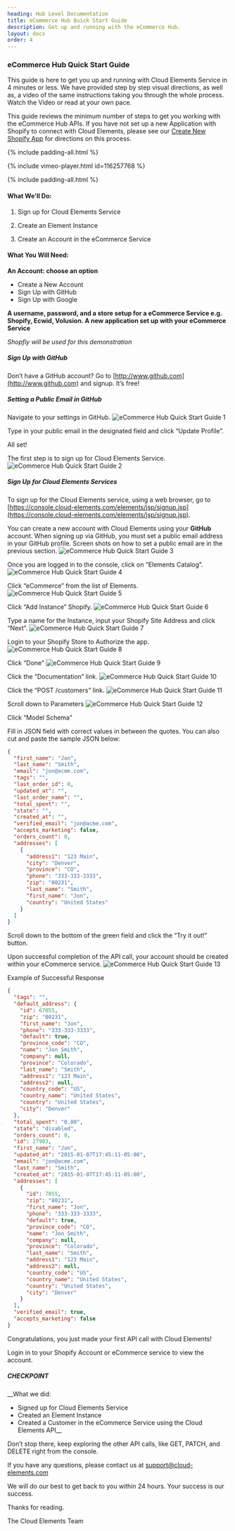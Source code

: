 ```yaml
---
heading: Hub Level Documentation
title: eCommerce Hub Quick Start Guide
description: Get up and running with the eCommerce Hub.
layout: docs
order: 4
---
```


### eCommerce Hub Quick Start Guide

This guide is here to get you up and running with Cloud Elements Service in 4 minutes or less. We have provided step by step visual directions, as well as, a video of the same instructions taking you through the whole process. Watch the Video or read at your own pace.

This guide reviews the minimum number of steps to get you working with the eCommerce Hub APIs. If you have not set up a new Application with Shopify to connect with Cloud Elements, please see our [Create New Shopify App](/docs/elements/shopify/shopify-endpoint-setup.html) for directions on this process.

{% include padding-all.html %}

{% include vimeo-player.html id=116257768 %}

{% include padding-all.html %}

#### What We'll Do:

1. Sign up for Cloud Elements Service

2. Create an Element Instance

3. Create an Account in the eCommerce Service

#### What You Will Need:

__An Account: choose an option__

* Create a New Account
* Sign Up with GitHub
* Sign Up with Google

__A username, password, and a store setup for a eCommerce Service e.g. Shopify, Ecwid, Volusion.
A new application set up with your eCommerce Service__

*Shopfiy will be used for this demonstration*

##### Sign Up with GitHub

Don’t have a GitHub account? Go to [http://www.github.com](http://www.github.com) and signup. It’s free!

##### Setting a Public Email in GitHub

Navigate to your settings in GitHub.
![eCommerce Hub Quick Start Guide 1](http://cloud-elements.com/wp-content/uploads/2014/08/gitHub2.gif)

Type in your public email in the designated field and click “Update Profile”.

All set!

The first step is to sign up for Cloud Elements Service.
![eCommerce Hub Quick Start Guide 2](http://cloud-elements.com/wp-content/uploads/2014/08/gitHub21.gif)

##### Sign Up for Cloud Elements Services

To sign up for the Cloud Elements service, using a web browser, go to [https://console.cloud-elements.com/elements/jsp/signup.jsp](https://console.cloud-elements.com/elements/jsp/signup.jsp).

You can create a new account with Cloud Elements using your __GitHub__ account. When signing up via GitHub, you must set a public email address in your GitHub profile. Screen shots on how to set a public email are in the previous section.
![eCommerce Hub Quick Start Guide 3](http://cloud-elements.com/wp-content/uploads/2014/10/quickGuideSignup.png)

Once you are logged in to the console, click on “Elements Catalog”.
![eCommerce Hub Quick Start Guide 4](http://cloud-elements.com/wp-content/uploads/2014/10/quickGuide1.png)

Click “eCommerce” from the list of Elements.
![eCommerce Hub Quick Start Guide 5](http://cloud-elements.com/wp-content/uploads/2015/01/QuickGuideeCommerce1.png)

Click “Add Instance” Shopify.
![eCommerce Hub Quick Start Guide 6](http://cloud-elements.com/wp-content/uploads/2015/01/QuickGuideeCommerce2.png)

Type a name for the Instance, input your Shopify Site Address and click “Next”.
![eCommerce Hub Quick Start Guide 7](http://cloud-elements.com/wp-content/uploads/2015/01/QuickGuideeCommerce4.png)

Login to your Shopify Store to Authorize the app.
![eCommerce Hub Quick Start Guide 8](http://cloud-elements.com/wp-content/uploads/2015/01/QuickGuideeCommerce5.png)

Click “Done”
![eCommerce Hub Quick Start Guide 9](http://cloud-elements.com/wp-content/uploads/2015/01/QuickGuideeCommerce6.png)

Click the “Documentation” link.
![eCommerce Hub Quick Start Guide 10](http://cloud-elements.com/wp-content/uploads/2015/01/QuickGuideeCommerce7.png)

Click the “POST /customers” link.
![eCommerce Hub Quick Start Guide 11](http://cloud-elements.com/wp-content/uploads/2015/01/QuickGuideeCommerce8.png)

Scroll down to Parameters
![eCommerce Hub Quick Start Guide 12](http://cloud-elements.com/wp-content/uploads/2015/01/QuickGuideeCommerce9.png)

Click “Model Schema”

Fill in JSON field with correct values in between the quotes. You can also cut and paste the sample JSON below:

```JSON
{
  "first_name": "Jon",
  "last_name": "Smith",
  "email": "jon@acme.com",
  "tags": "",
  "last_order_id": 0,
  "updated_at": "",
  "last_order_name": "",
  "total_spent": "",
  "state": "",
  "created_at": "",
  "verified_email": "jon@acme.com",
  "accepts_marketing": false,
  "orders_count": 0,
  "addresses": [
    {
      "address1": "123 Main",
      "city": "Denver",
      "province": "CO",
      "phone": "333-333-3333",
      "zip": "80231",
      "last_name": "Smith",
      "first_name": "Jon",
      "country": "United States"
    }
  ]
}
```

Scroll down to the bottom of the green field and click the “Try it out!” button.

Upon successful completion of the API call, your account should be created within your eCommerce service.
![eCommerce Hub Quick Start Guide 13](http://cloud-elements.com/wp-content/uploads/2015/01/QuickGuideeCommerce10.png)


Example of Successful Response

```JSON
{
  "tags": "",
  "default_address": {
    "id": 67055,
    "zip": "80231",
    "first_name": "Jon",
    "phone": "333-333-3333",
    "default": true,
    "province_code": "CO",
    "name": "Jon Smith",
    "company": null,
    "province": "Colorado",
    "last_name": "Smith",
    "address1": "123 Main",
    "address2": null,
    "country_code": "US",
    "country_name": "United States",
    "country": "United States",
    "city": "Denver"
  },
  "total_spent": "0.00",
  "state": "disabled",
  "orders_count": 0,
  "id": 27903,
  "first_name": "Jon",
  "updated_at": "2015-01-07T17:45:11-05:00",
  "email": "jon@acme.com",
  "last_name": "Smith",
  "created_at": "2015-01-07T17:45:11-05:00",
  "addresses": [
    {
      "id": 7055,
      "zip": "80231",
      "first_name": "Jon",
      "phone": "333-333-3333",
      "default": true,
      "province_code": "CO",
      "name": "Jon Smith",
      "company": null,
      "province": "Colorado",
      "last_name": "Smith",
      "address1": "123 Main",
      "address2": null,
      "country_code": "US",
      "country_name": "United States",
      "country": "United States",
      "city": "Denver"
    }
  ],
  "verified_email": true,
  "accepts_marketing": false
}
```

Congratulations, you just made your first API call with Cloud Elements!

Login in to your Shopify Account or eCommerce service to view the account.

##### CHECKPOINT

__What we did:

* Signed up for Cloud Elements Service
* Created an Element Instance
* Created a Customer in the eCommerce Service using the Cloud Elements API__

Don’t stop there, keep exploring the other API calls, like GET, PATCH, and DELETE right from the console.

If you have any questions, please contact us at [support@cloud-elements.com](mailto:support@cloud-elements.com)

We will do our best to get back to you within 24 hours. Your success is our success.

Thanks for reading.

The Cloud Elements Team
